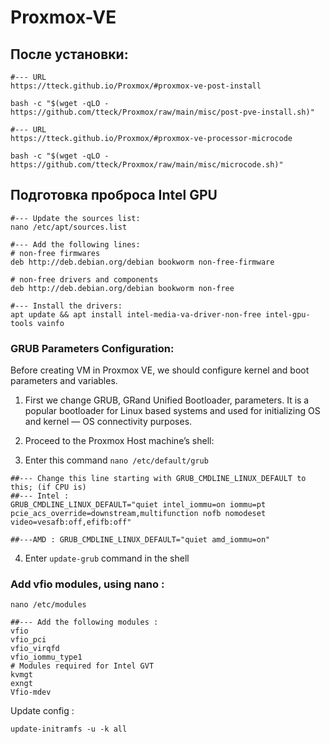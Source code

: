 # Proxmox-VE
## После установки:

```
#--- URL
https://tteck.github.io/Proxmox/#proxmox-ve-post-install

bash -c "$(wget -qLO - https://github.com/tteck/Proxmox/raw/main/misc/post-pve-install.sh)"
```

```
#--- URL
https://tteck.github.io/Proxmox/#proxmox-ve-processor-microcode

bash -c "$(wget -qLO - https://github.com/tteck/Proxmox/raw/main/misc/microcode.sh)"
```

## Подготовка проброса Intel GPU


```
#--- Update the sources list:
nano /etc/apt/sources.list

#--- Add the following lines:
# non-free firmwares
deb http://deb.debian.org/debian bookworm non-free-firmware

# non-free drivers and components
deb http://deb.debian.org/debian bookworm non-free

#--- Install the drivers:
apt update && apt install intel-media-va-driver-non-free intel-gpu-tools vainfo
```
### GRUB Parameters Configuration: 
Before creating VM in Proxmox VE, we should configure kernel and boot parameters and variables.

1. First we change GRUB, GRand Unified Bootloader, parameters. It is a popular bootloader for Linux based systems and used for initializing OS and kernel — OS connectivity purposes.

2. Proceed to the Proxmox Host machine’s shell:

3. Enter this command `nano /etc/default/grub`
```
##--- Change this line starting with GRUB_CMDLINE_LINUX_DEFAULT to this; (if CPU is)
##--- Intel : 
GRUB_CMDLINE_LINUX_DEFAULT="quiet intel_iommu=on iommu=pt pcie_acs_override=downstream,multifunction nofb nomodeset video=vesafb:off,efifb:off"

##---AMD : GRUB_CMDLINE_LINUX_DEFAULT="quiet amd_iommu=on"
```
4. Enter `update-grub` command in the shell

### Add vfio modules, using nano :

``nano /etc/modules``

```
##--- Add the following modules :
vfio
vfio_pci
vfio_virqfd
vfio_iommu_type1
# Modules required for Intel GVT
kvmgt
exngt
Vfio-mdev
```
Update config :

``update-initramfs -u -k all``